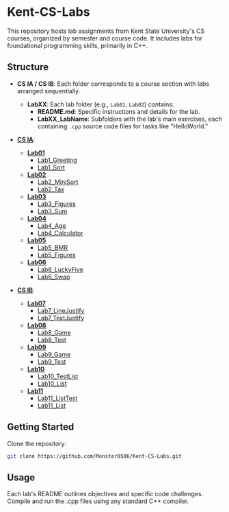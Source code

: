 ﻿# Kent-CS-Labs

This repository hosts lab assignments from Kent State University's CS courses, organized by semester and course code. It includes labs for foundational programming skills, primarily in C++.

## Structure

- **CS IA / CS IB**: Each folder corresponds to a course section with labs arranged sequentially.

  - **LabXX**: Each lab folder (e.g., `Lab01`, `Lab02`) contains:
    - **README.md**: Specific instructions and details for the lab.
    - **LabXX_LabName**: Subfolders with the lab's main exercises, each containing `.cpp` source code files for tasks like "HelloWorld."

- **[CS IA](https://github.com/Monster0506/Kent-CS-Labs/tree/master/CS%20IA)**:
  - **[Lab01](https://github.com/Monster0506/Kent-CS-Labs/tree/master/CS%20IA/Lab01)**
    - [Lab1_Greeting](https://github.com/Monster0506/Kent-CS-Labs/tree/master/CS%20IA/Lab01/Lab1_Greeting)
    - [Lab1_Sort](https://github.com/Monster0506/Kent-CS-Labs/tree/master/CS%20IA/Lab01/Lab1_Sort)
  - **[Lab02](https://github.com/Monster0506/Kent-CS-Labs/tree/master/CS%20IA/Lab02)**
    - [Lab2_MiniSort](https://github.com/Monster0506/Kent-CS-Labs/tree/master/CS%20IA/Lab02/Lab2_MiniSort)
    - [Lab2_Tax](https://github.com/Monster0506/Kent-CS-Labs/tree/master/CS%20IA/Lab02/Lab2_Tax)
  - **[Lab03](https://github.com/Monster0506/Kent-CS-Labs/tree/master/CS%20IA/Lab03)**
    - [Lab3_Figures](https://github.com/Monster0506/Kent-CS-Labs/tree/master/CS%20IA/Lab03/Lab3_Figures)
    - [Lab3_Sum](https://github.com/Monster0506/Kent-CS-Labs/tree/master/CS%20IA/Lab03/Lab3_Sum)
  - **[Lab04](https://github.com/Monster0506/Kent-CS-Labs/tree/master/CS%20IA/Lab04)**
    - [Lab4_Age](https://github.com/Monster0506/Kent-CS-Labs/tree/master/CS%20IA/Lab04/Lab4_Age)
    - [Lab4_Calculator](https://github.com/Monster0506/Kent-CS-Labs/tree/master/CS%20IA/Lab04/Lab4_Calculator)
  - **[Lab05](https://github.com/Monster0506/Kent-CS-Labs/tree/master/CS%20IA/Lab05)**
    - [Lab5_BMR](https://github.com/Monster0506/Kent-CS-Labs/tree/master/CS%20IA/Lab05/Lab5_BMR)
    - [Lab5_Figures](https://github.com/Monster0506/Kent-CS-Labs/tree/master/CS%20IA/Lab05/Lab5_Figures)
  - **[Lab06](https://github.com/Monster0506/Kent-CS-Labs/tree/master/CS%20IA/Lab06)**
    - [Lab6_LuckyFive](https://github.com/Monster0506/Kent-CS-Labs/tree/master/CS%20IA/Lab06/Lab6_LuckyFive)
    - [Lab6_Swap](https://github.com/Monster0506/Kent-CS-Labs/tree/master/CS%20IA/Lab06/Lab6_Swap)
- **[CS IB](https://github.com/Monster0506/Kent-CS-Labs/tree/master/CS%20IB)**:
  - **[Lab07](https://github.com/Monster0506/Kent-CS-Labs/tree/master/CS%20IB/Lab07)**
    - [Lab7_LineJustify](https://github.com/Monster0506/Kent-CS-Labs/tree/master/CS%20IB/Lab07/Lab7_LineJustify)
    - [Lab7_TextJustify](https://github.com/Monster0506/Kent-CS-Labs/tree/master/CS%20IB/Lab07/Lab7_TextJustify)
  - **[Lab08](https://github.com/Monster0506/Kent-CS-Labs/tree/master/CS%20IB/Lab08)**
    - [Lab8_Game](https://github.com/Monster0506/Kent-CS-Labs/tree/master/CS%20IB/Lab08/Lab8_Game)
    - [Lab8_Test](https://github.com/Monster0506/Kent-CS-Labs/tree/master/CS%20IB/Lab08/Lab8_Test)
  - **[Lab09](https://github.com/Monster0506/Kent-CS-Labs/tree/master/CS%20IB/Lab09)**
    - [Lab9_Game](https://github.com/Monster0506/Kent-CS-Labs/tree/master/CS%20IB/Lab09/Lab9_Game)
    - [Lab9_Test](https://github.com/Monster0506/Kent-CS-Labs/tree/master/CS%20IB/Lab09/Lab9_Test)
  - **[Lab10](https://github.com/Monster0506/Kent-CS-Labs/tree/master/CS%20IB/Lab10)**
    - [Lab10_TestList](https://github.com/Monster0506/Kent-CS-Labs/tree/master/CS%20IB/Lab10/Lab10_TestList)
    - [Lab10_List](https://github.com/Monster0506/Kent-CS-Labs/tree/master/CS%20IB/Lab10/Lab10_List)
  - **[Lab11](https://github.com/Monster0506/Kent-CS-Labs/tree/master/CS%20IB/Lab10)**
    - [Lab11_ListTest](https://github.com/Monster0506/Kent-CS-Labs/tree/master/CS%20IB/Lab11/Lab11_ListTest)
    - [Lab11_List](https://github.com/Monster0506/Kent-CS-Labs/tree/master/CS%20IB/Lab11/Lab11_ListClasses)

## Getting Started

Clone the repository:

```bash
git clone https://github.com/Monster0506/Kent-CS-Labs.git
```

## Usage

Each lab's README outlines objectives and specific code challenges. Compile and run the .cpp files using any standard C++ compiler.

